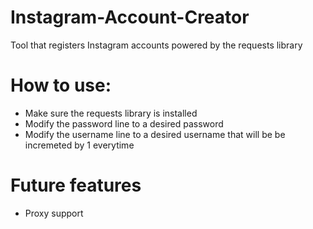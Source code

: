 # Instagram-Account-Creator
Tool that registers Instagram accounts powered by the requests library

# How to use:
- Make sure the requests library is installed
- Modify the password line to a desired password
- Modify the username line to a desired username that will be be incremeted by 1 everytime

# Future features
- Proxy support
